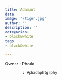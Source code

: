 ```yaml
---
title: Adamant
date: 
image: "/tiger.jpg"
author: ''
description: ''
categories:
- black&white
tags:
- black&white

---
```

Owner : Phada

            : #phadaphtgrphy